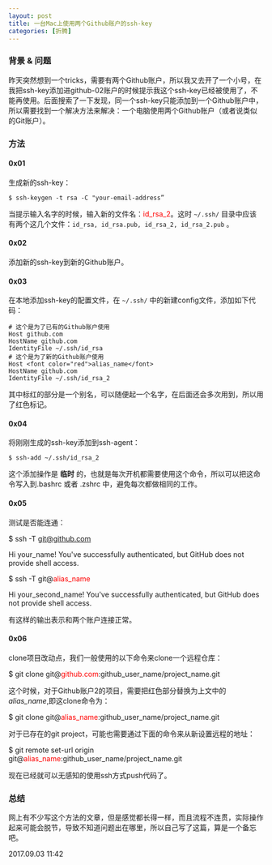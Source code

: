 ```yaml
---
layout: post
title: 一台Mac上使用两个Github账户的ssh-key
categories: [折腾]
---
```


### 背景 & 问题

昨天突然想到一个tricks，需要有两个Github账户，所以我又去开了一个小号，在我把ssh-key添加进github-02账户的时候提示我这个ssh-key已经被使用了，不能再使用。后面搜索了一下发现，同一个ssh-key只能添加到一个Github账户中，所以需要找到一个解决方法来解决：一个电脑使用两个Github账户（或者说类似的Git账户）。

### 方法

#### 0x01

生成新的ssh-key：

```shell
$ ssh-keygen -t rsa -C "your-email-address”
```

当提示输入名字的时候，输入新的文件名：<font color="red">id_rsa_2</font>。这时  `~/.ssh/`  目录中应该有两个这几个文件：`id_rsa, id_rsa.pub, id_rsa_2, id_rsa_2.pub` 。

#### 0x02

添加新的ssh-key到新的Github账户。

#### 0x03

在本地添加ssh-key的配置文件，在 `~/.ssh/` 中的新建config文件，添加如下代码：

```
# 这个是为了已有的Github账户使用
Host github.com
HostName github.com
IdentityFile ~/.ssh/id_rsa
# 这个是为了新的Github账户使用
Host <font color="red">alias_name</font>
HostName github.com
IdentityFile ~/.ssh/id_rsa_2
```

其中标红的部分是一个别名，可以随便起一个名字，在后面还会多次用到，所以用了红色标记。

#### 0x04

将刚刚生成的ssh-key添加到ssh-agent：

```shell
$ ssh-add ~/.ssh/id_rsa_2
```

这个添加操作是 **临时** 的，也就是每次开机都需要使用这个命令，所以可以把这命令写入到.bashrc 或者 .zshrc 中，避免每次都做相同的工作。

#### 0x05

测试是否能连通：

$ ssh -T git@github.com

Hi your_name! You've successfully authenticated, but GitHub does not provide shell access.

$ ssh -T git@<font color="red">alias_name</font>

Hi your_second_name! You've successfully authenticated, but GitHub does not provide shell access.

有这样的输出表示和两个账户连接正常。

#### 0x06

clone项目改动点，我们一般使用的以下命令来clone一个远程仓库：

$ git clone git@<font color="red">github.com</font>:github_user_name/project_name.git 

这个时候，对于Github账户2的项目，需要把红色部分替换为上文中的 *alias_name*,即这clone命令为：

$ git clone git@<font color="red">alias_name</font>:github_user_name/project_name.git

对于已存在的git project，可能也需要通过下面的命令来从新设置远程的地址：

$ git remote set-url origin git@<font color="red">alias_name</font>:github_user_name/project_name.git

现在已经就可以无感知的使用ssh方式push代码了。

### 总结

网上有不少写这个方法的文章，但是感觉都长得一样，而且流程不连贯，实际操作起来可能会脱节，导致不知道问题出在哪里，所以自己写了这篇，算是一个备忘吧。

2017.09.03 11:42


